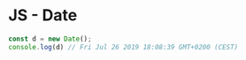 # JS - Date
```js
const d = new Date();
console.log(d) // Fri Jul 26 2019 18:08:39 GMT+0200 (CEST)
```

